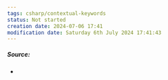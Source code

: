 ```yaml
---
tags: csharp/contextual-keywords
status: Not started
creation date: 2024-07-06 17:41
modification date: Saturday 6th July 2024 17:41:43
---
```

##### Source:
* 